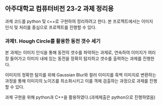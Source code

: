 ## 아주대학교 컴퓨터비전 23-2 과제 정리용
과제 코드를 python 및 c++로 구현하여 정리하려고 한다. 
본 프로젝트에서는 이미지 인식 및 처리를 중심으로 프로젝트를 진행할 수 있다.

### 과제1. Hough Circle를 활용한 동전 갯수 세기
본 과제는 이미지 인식을 통해 동전의 갯수를 파악하는 과제로, 연속하여 이미지가 여러 장 들어가고 이미지 내에 있는 동전을 정확히 탐지하고 갯수를 출력하는 과제를 진행한다.

이미지의 정확한 탐지를 위해 Gaussian Blur와 컬러 이미지를 흑백 이미지로 변환하는 과정을 통해 이미지의 노이즈를 최소화시키고 이를 객체 검출하는 과정으로 과제를 진행할 수 있다.

과제 구현을 위해 python과 C++을 활용하였다.(과제제출은 python으로 진행하였음)